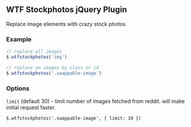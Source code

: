 ## WTF Stockphotos jQuery Plugin
Replace image elements with crazy stock photos

### Example

```javascript
// replace all images
$.wtfstockphotos('img')

// replace an images by class or id
$.wtfstockphotos('.swappable-image')
```

### Options

`limit` (default 30) - limit number of images fetched from reddit. will make initial request faster.

    $.wtfstockphotos('.swappable-image', { limit: 10 })

